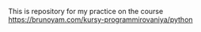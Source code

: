 This is repository for my practice on the course https://brunoyam.com/kursy-programmirovaniya/python
